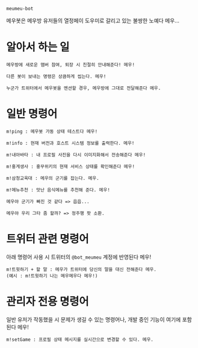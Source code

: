 `meumeu-bot`

메우봇은 메우방 유저들의 열정페이 도우미로 갈리고 있는 불쌍한 노예다 메우...


알아서 하는 일
===============================

```
메우방에 새로운 맴버 참여, 퇴장 시 친절히 안내해준다! 메우!

다른 봇이 보내는 명령은 상큼하게 씹는다. 메우!

누군가 트위터에서 메우봇을 멘션할 경우, 메우방에 그대로 전달해준다 메우.
```

일반 명령어
===============================

```
m!ping : 메우봇 가동 상태 테스트다 메우!

m!info : 현재 버전과 호스트 시스템 정보를 출력한다. 메우!

m!내아바타 : 내 프로필 사진을 다시 이미지화해서 전송해준다 메우!

m!홍게생사 : 홍무위키의 현재 서비스 상태를 확인해준다 메우!

m!삼청교육대 : 메우의 군기를 잡는다. 메우.

m!메뉴추천 : 맛난 음식메뉴를 추천해 준다. 메우!

메우야 군기가 빠진 것 같다 => 읍읍...

메우야 우리 그타 좀 할까? => 정주행 팟 소환.
```

트위터 관련 명령어
===============================
아래 명령어 사용 시 트위터의 `@bot_meumeu` 계정에 반영된다 메우!

```
m!트윗하기 + 할 말 : 메우가 트위터에 당신의 말을 대신 전해준다 메우.
(예시 : m!트윗하기 나는 메우메우다 메우!)
```

관리자 전용 명령어
===============================
일반 유저가 작동했을 시 문제가 생길 수 있는 명령어나, 개발 중인 기능이 여기에 포함된다 메우!

```
m!setGame : 프로필 상태 메시지를 실시간으로 변경할 수 있다. 메우.
```
